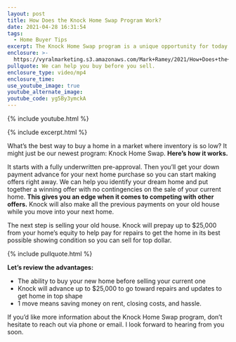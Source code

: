 ```yaml
---
layout: post
title: How Does the Knock Home Swap Program Work?
date: 2021-04-28 16:31:54
tags:
  - Home Buyer Tips
excerpt: The Knock Home Swap program is a unique opportunity for today’s buyers.
enclosure: >-
  https://vyralmarketing.s3.amazonaws.com/Mark+Ramey/2021/How+Does+the+Knock+Home+Swap+Program+Work_.mp4
pullquote: We can help you buy before you sell.
enclosure_type: video/mp4
enclosure_time:
use_youtube_image: true
youtube_alternate_image:
youtube_code: yg5By3ymckA
---
```

{% include youtube.html %}

{% include excerpt.html %}

What’s the best way to buy a home in a market where inventory is so low? It might just be our newest program: Knock Home Swap. **Here’s how it works.**

It starts with a fully underwritten pre-approval. Then you’ll get your down payment advance for your next home purchase so you can start making offers right away. We can help you identify your dream home and put together a winning offer with no contingencies on the sale of your current home. **This gives you an edge when it comes to competing with other offers.** Knock will also make all the previous payments on your old house while you move into your next home.

The next step is selling your old house. Knock will prepay up to $25,000 from your home’s equity to help pay for repairs to get the home in its best possible showing condition so you can sell for top dollar.

{% include pullquote.html %}

**Let’s review the advantages:&nbsp;**

* The ability to buy your new home before selling your current one
* Knock will advance up to $25,000 to go toward repairs and updates to get home in top shape
* 1 move means saving money on rent, closing costs, and hassle.

If you’d like more information about the Knock Home Swap program, don’t hesitate to reach out via phone or email. I look forward to hearing from you soon.
